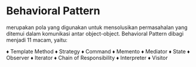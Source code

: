# Behavioral Pattern 
merupakan pola yang digunakan untuk mensolusikan permasahalan yang ditemui dalam komunikasi antar object-object. Behavioral Pattern dibagi menjadi 11 macam, yaitu:

♦ Template Method
♦ Strategy
♦ Command
♦ Memento
♦ Mediator
♦ State
♦ Observer
♦ Iterator
♦ Chain of Responsibility
♦ Interpreter
♦ Visitor